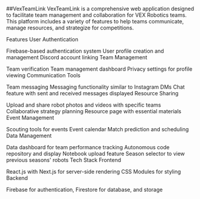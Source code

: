 ##VexTeamLink
VexTeamLink is a comprehensive web application designed to facilitate team management and collaboration for VEX Robotics teams. This platform includes a variety of features to help teams communicate, manage resources, and strategize for competitions.

Features
User Authentication

Firebase-based authentication system
User profile creation and management
Discord account linking
Team Management

Team verification
Team management dashboard
Privacy settings for profile viewing
Communication Tools

Team messaging
Messaging functionality similar to Instagram DMs
Chat feature with sent and received messages displayed
Resource Sharing

Upload and share robot photos and videos with specific teams
Collaborative strategy planning
Resource page with essential materials
Event Management

Scouting tools for events
Event calendar
Match prediction and scheduling
Data Management

Data dashboard for team performance tracking
Autonomous code repository and display
Notebook upload feature
Season selector to view previous seasons' robots
Tech Stack
Frontend

React.js with Next.js for server-side rendering
CSS Modules for styling
Backend

Firebase for authentication, Firestore for database, and storage
